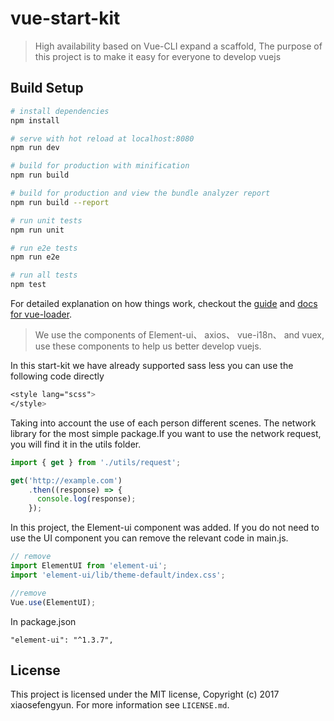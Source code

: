 # vue-start-kit

> High availability based on Vue-CLI expand a scaffold, The purpose of this project is to make it easy for everyone to develop vuejs 

## Build Setup

``` bash
# install dependencies
npm install

# serve with hot reload at localhost:8080
npm run dev

# build for production with minification
npm run build

# build for production and view the bundle analyzer report
npm run build --report

# run unit tests
npm run unit

# run e2e tests
npm run e2e

# run all tests
npm test
```

For detailed explanation on how things work, checkout the [guide](http://vuejs-templates.github.io/webpack/) and [docs for vue-loader](http://vuejs.github.io/vue-loader).



> We use the components of Element-ui、 axios、 vue-i18n、 and vuex, use these components to help us better develop vuejs.

In this start-kit we have already supported sass less you can use the following code directly

```css
<style lang="scss">
</style>
```

Taking into account the use of each person different scenes. The network library for the most simple package.If you want to use the network request, you will find it in the utils folder.

```javascript
import { get } from './utils/request';

get('http://example.com')
	.then((response) => {
      console.log(response);
	});
```

In this project, the Element-ui component was added. If you do not need to use the UI component you can remove the relevant code in main.js.

```javascript
// remove
import ElementUI from 'element-ui';
import 'element-ui/lib/theme-default/index.css';

//remove 
Vue.use(ElementUI);
```

In package.json

```
"element-ui": "^1.3.7",
```







## License

This project is licensed under the MIT license, Copyright (c) 2017 xiaosefengyun. For more information see `LICENSE.md`.

